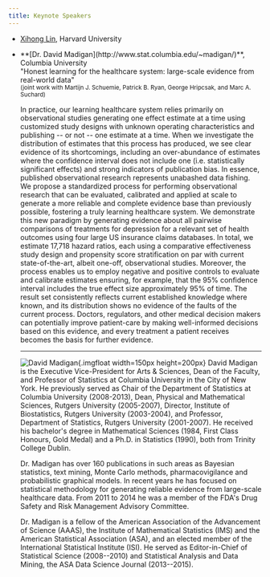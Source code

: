 ```yaml
---
title: Keynote Speakers
---
```


* [Xihong Lin](https://www.hsph.harvard.edu/xihong-lin/), Harvard University

* <div>**[Dr. David Madigan](http://www.stat.columbia.edu/~madigan/)**, Columbia
  University<br />
  "Honest learning for the healthcare system: large-scale evidence
  from real-world data"<br />
  <small>(joint work with Martijn J. Schuemie, Patrick B. Ryan, George
  Hripcsak, and Marc A. Suchard)</small>

    In practice, our learning healthcare system relies primarily on
    observational studies generating one effect estimate at a time using
    customized study designs with unknown operating characteristics and
    publishing -- or not -- one estimate at a time. When we investigate
    the distribution of estimates that this process has produced, we see
    clear evidence of its shortcomings, including an over-abundance of
    estimates where the confidence interval does not include one
    (i.e. statistically significant effects) and strong indicators of
    publication bias. In essence, published observational research
    represents unabashed data fishing. We propose a standardized process
    for performing observational research that can be evaluated,
    calibrated and applied at scale to generate a more reliable and
    complete evidence base than previously possible, fostering a truly
    learning healthcare system. We demonstrate this new paradigm by
    generating evidence about all pairwise comparisons of treatments for
    depression for a relevant set of health outcomes using four large US
    insurance claims databases. In total, we estimate 17,718 hazard
    ratios, each using a comparative effectiveness study design and
    propensity score stratification on par with current state-of-the-art,
    albeit one-off, observational studies. Moreover, the process enables
    us to employ negative and positive controls to evaluate and calibrate
    estimates ensuring, for example, that the 95% confidence interval
    includes the true effect size approximately 95% of time. The result
    set consistently reflects current established knowledge where known,
    and its distribution shows no evidence of the faults of the current
    process. Doctors, regulators, and other medical decision makers can
    potentially improve patient-care by making well-informed decisions
    based on this evidence, and every treatment a patient receives becomes
    the basis for further evidence.

    -----

    ![David Madigan](madigan.jpg){.imgfloat width=150px height=200px}
    David Madigan is the Executive Vice-President for Arts & Sciences,
    Dean of the Faculty, and Professor of Statistics at Columbia
    University in the City of New York. He previously served as Chair of the
    Department of Statistics at Columbia University (2008-2013),
    Dean, Physical and Mathematical Sciences, Rutgers University (2005-2007),
    Director, Institute of Biostatistics, Rutgers University (2003-2004), and
    Professor, Department of Statistics, Rutgers University (2001-2007).
    He received his bachelor's degree in Mathematical Sciences
    (1984, First Class Honours, Gold Medal) and a
    Ph.D. in Statistics (1990), both from Trinity College Dublin.

    Dr. Madigan has over 160 publications in such areas as Bayesian statistics,
    text mining, Monte Carlo methods, pharmacovigilance and probabilistic
    graphical models. In recent years he has focused on statistical
    methodology for generating reliable evidence from large-scale
    healthcare data. From 2011 to 2014 he was a member of the FDA's
    Drug Safety and Risk Management Advisory Committee.

    Dr. Madigan is a fellow of the American Association of the Advancement
    of Science (AAAS), the Institute of Mathematical Statistics (IMS) and
    the American Statistical Association (ASA), and an elected member of
    the International Statistical Institute (ISI).  He served as
    Editor-in-Chief of Statistical Science (2008--2010) and Statistical
    Analysis and Data Mining, the ASA Data Science Journal (2013--2015).
    </div>

